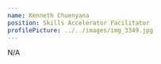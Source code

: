 ```yaml
---
name: Kenneth Chuenyana
position: Skills Accelerator Facilitator
profilePicture: ../../images/img_3349.jpg
---
```

N﻿/A